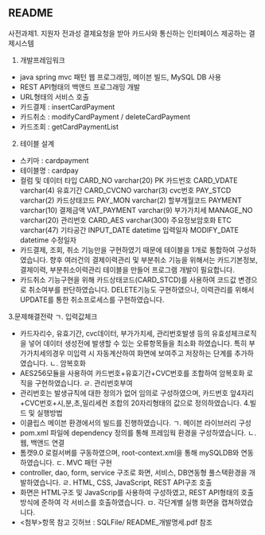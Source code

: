 ## README

사전과제1.                           지원자 전과성
결제요청을 받아 카드사와 통신하는 인터페이스 제공하는 결제시스템 
1. 개발프레임워크
- java spring mvc 패턴 웹 프로그래밍, 메이븐 빌드, MySQL DB 사용
- REST API형태의 백앤드 프로그래밍 개발
- URL형태의 서비스 호출
- 카드결제 : insertCardPayment
- 카드취소 : modifyCardPayment / deleteCardPayment
- 카드조회 : getCardPaymentList
2. 테이블 설계 
- 스키마 : cardpayment
- 테이블명 : cardpay
- 컬럼 및 데이터 타입
CARD_NO	varchar(20) PK	카드번호
CARD_VDATE	varchar(4)	  유효기간
CARD_CVCNO	varchar(3)	  cvc번호
PAY_STCD	varchar(2)	  카드상태코드
PAY_MON	varchar(2)	  할부개월코드
PAYMENT	varchar(10)	  결제금액
VAT_PAYMENT	varchar(9)	  부가가치세
MANAGE_NO	varchar(20)	  관리번호
CARD_AES	varchar(300)	  주요정보암호화
ETC	varchar(47)	  기타공간
INPUT_DATE	datetime	  입력일자
MODIFY_DATE	datetime	  수정일자
 - 카드결제, 조회, 취소 기능만을 구현하였기 때문에 테이블을 1개로 통합하여 구성하였습니다. 향후 여러건의 결제이력관리 및 부분취소 기능을 위해서는 카드기본정보, 결제이력, 부분취소이력관리 테이블을 만들어 프로그램 개발이 필요합니다.
 - 카드취소 기능구현을 위해 카드상태코드(CARD_STCD)를 사용하여 코드값 변경으로 취소여부를 판단하였습니다. DELETE기능도 구현하였으나, 이력관리를 위해서 UPDATE를 통한 취소프로세스를 구현하였습니다.


3.문제해결전략
ㄱ. 입력값체크
 - 카드자리수, 유효기간, cvc데이터, 부가가치세, 관리번호발생 등의 유효성체크로직을 넣어 데이터 생성전에 발생할 수 있는 오류항목들을 최소화 하였습니다. 특히 부가가치세의경우 미입력 시 자동계산하여 화면에 보여주고 저장하는 단계를 추가하였습니다.
ㄴ. 암복호화
 - AES256모듈을 사용하여 카드번호+유효기간+CVC번호를 조합하여 암복호화 로직을 구현하였습니다.
ㄹ. 관리번호부여
 - 관리번호는 발생규칙에 대한 정의가 없어 임의로 구성하였으며, 카드번호 앞4자리+CVC번호+시,분,초,밀리세컨 조합의 20자리형태의 값으로 정의하였습니다.
4.빌드 및 실행방법
- 이클립스 메이븐 환경에서의 빌드를 진행하였습니다.
ㄱ. 메이븐 라이브러리 구성
- pom.xml 파일에 dependency 정의를 통해 프레임웍 환경을 구성하였습니다.
ㄴ. 웹, 백앤드 연결
 - 톰캣9.0 로컬서버를 구동하였으며, root-context.xml을 통해 mySQLDB와 연동하였습니다.
ㄷ. MVC 패턴 구현
 - controller, dao, form, service 구조로 화면, 서비스, DB연동형 풀스택환경을 개발하였습니다.
ㄹ. HTML, CSS, JavaScript, REST API구조 호출
 - 화면은 HTML구조 및 JavaScrip를 사용하여 구성하였고, REST API형태의 호출방식에 준하여 각 서비스를 호출하였습니다.
ㅁ. 각단계별 실행 화면을 캡쳐하였습니다.
 - <첨부>항목 참고
깃허브 : SQLFile/ README_개발명세.pdf 참조
